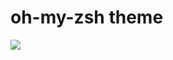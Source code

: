 # oh-my-zsh theme
![](https://cdn.discordapp.com/attachments/414574275865870337/421835792432889856/unknown.png)
